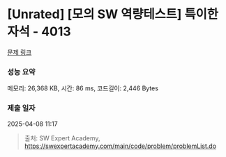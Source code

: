 # [Unrated] [모의 SW 역량테스트] 특이한 자석 - 4013 

[문제 링크](https://swexpertacademy.com/main/code/problem/problemDetail.do?contestProbId=AWIeV9sKkcoDFAVH) 

### 성능 요약

메모리: 26,368 KB, 시간: 86 ms, 코드길이: 2,446 Bytes

### 제출 일자

2025-04-08 11:17



> 출처: SW Expert Academy, https://swexpertacademy.com/main/code/problem/problemList.do